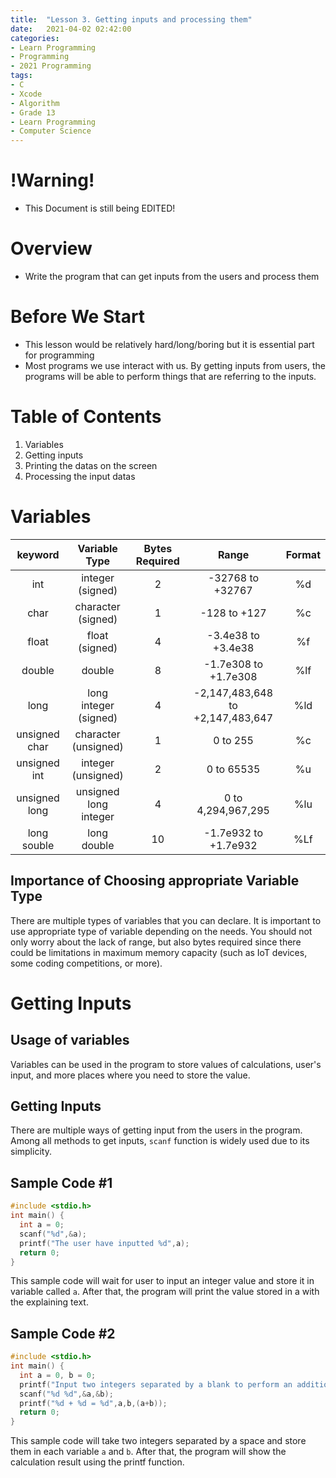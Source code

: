 ```yaml
---
title:  "Lesson 3. Getting inputs and processing them"
date:   2021-04-02 02:42:00
categories:
- Learn Programming
- Programming
- 2021 Programming
tags:
- C
- Xcode
- Algorithm
- Grade 13
- Learn Programming
- Computer Science
---
```

# !Warning!
* This Document is still being EDITED!

# Overview
* Write the program that can get inputs from the users and process them

# Before We Start

* This lesson would be relatively hard/long/boring but it is essential part for programming
* Most programs we use interact with us. By getting inputs from users, the programs will be able to perform things that are referring to the inputs.

# Table of Contents

1. Variables
2. Getting inputs
3. Printing the datas on the screen
4. Processing the input datas

# Variables

|    keyword    |     Variable Type     | Bytes Required |              Range               | Format |
| :-----------: | :-------------------: | :------------: | :------------------------------: | :----: |
|      int      |   integer (signed)    |       2        |         -32768 to +32767         |   %d   |
|     char      |  character (signed)   |       1        |           -128 to +127           |   %c   |
|     float     |    float (signed)     |       4        |        -3.4e38 to +3.4e38        |   %f   |
|    double     |        double         |       8        |       -1.7e308 to +1.7e308       |  %lf   |
|     long      | long integer (signed) |       4        | -2,147,483,648 to +2,147,483,647 |  %ld   |
| unsigned char | character (unsigned)  |       1        |             0 to 255             |   %c   |
| unsigned int  |  integer (unsigned)   |       2        |            0 to 65535            |   %u   |
| unsigned long | unsigned long integer |       4        |        0 to 4,294,967,295        |  %lu   |
|  long souble  |      long double      |       10       |       -1.7e932 to +1.7e932       |  %Lf   |

## Importance of Choosing appropriate Variable Type

There are multiple types of variables that you can declare. It is important to use appropriate type of variable depending on the needs. You should not only worry about the lack of range, but also bytes required since there could be limitations in maximum memory capacity (such as IoT devices, some coding competitions, or more).

# Getting Inputs

## Usage of variables

Variables can be used in the program to store values of calculations, user's input, and more places where you need to store the value.

## Getting Inputs

There are multiple ways of getting input from the users in the program. Among all methods to get inputs, `scanf` function is widely used due to its simplicity.

## Sample Code #1

```c
#include <stdio.h>
int main() {
  int a = 0;
  scanf("%d",&a);
  printf("The user have inputted %d",a);
  return 0;
}
```

This sample code will wait for user to input an integer value and store it in variable called `a`. After that, the program will print the value stored in a with the explaining text.

## Sample Code #2

```c
#include <stdio.h>
int main() {
  int a = 0, b = 0;
  printf("Input two integers separated by a blank to perform an addition calculation:\n");
  scanf("%d %d",&a,&b);
  printf("%d + %d = %d",a,b,(a+b));
  return 0;
}
```

This sample code will take two integers separated by a space and store them in each variable `a` and `b`. After that, the program will show the calculation result using the printf function.

